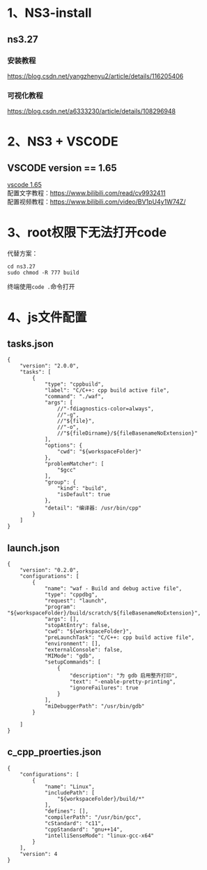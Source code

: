 # 1、NS3-install
## ns3.27
### 安装教程
https://blog.csdn.net/yangzhenyu2/article/details/116205406  
### 可视化教程
https://blog.csdn.net/a6333230/article/details/108296948  

# 2、NS3 + VSCODE 
## VSCODE version == 1.65
[vscode 1.65](https://code.visualstudio.com/updates/v1_65)  
配置文字教程：https://www.bilibili.com/read/cv9932411  
配置视频教程：https://www.bilibili.com/video/BV1pU4y1W74Z/

# 3、root权限下无法打开code
代替方案：
```
cd ns3.27
sudo chmod -R 777 build
```
终端使用```code .```命令打开

# 4、js文件配置
## tasks.json
```
{
	"version": "2.0.0",
	"tasks": [
		{
			"type": "cppbuild",
			"label": "C/C++: cpp build active file",
			"command": "./waf",
			"args": [
				//"-fdiagnostics-color=always",
				//"-g",
				//"${file}",
				//"-o",
				//"${fileDirname}/${fileBasenameNoExtension}"
			],
			"options": {
				"cwd": "${workspaceFolder}"
			},
			"problemMatcher": [
				"$gcc"
			],
			"group": {
				"kind": "build",
				"isDefault": true
			},
			"detail": "编译器: /usr/bin/cpp"
		}
	]
}
```
## launch.json
```
{
    "version": "0.2.0",
    "configurations": [
        {
            "name": "waf - Build and debug active file",
            "type": "cppdbg",
            "request": "launch",
            "program": "${workspaceFolder}/build/scratch/${fileBasenameNoExtension}",
            "args": [],
            "stopAtEntry": false,
            "cwd": "${workspaceFolder}",
            "preLaunchTask": "C/C++: cpp build active file",
            "environment": [],
            "externalConsole": false,
            "MIMode": "gdb",
            "setupCommands": [
                {
                    "description": "为 gdb 启用整齐打印",
                    "text": "-enable-pretty-printing",
                    "ignoreFailures": true
                }
            ],
            "miDebuggerPath": "/usr/bin/gdb"
        }

    ]
}
```
## c_cpp_proerties.json
```
{
    "configurations": [
        {
            "name": "Linux",
            "includePath": [
                "${workspaceFolder}/build/*"
            ],
            "defines": [],
            "compilerPath": "/usr/bin/gcc",
            "cStandard": "c11",
            "cppStandard": "gnu++14",
            "intelliSenseMode": "linux-gcc-x64"
        }
    ],
    "version": 4
}
```
